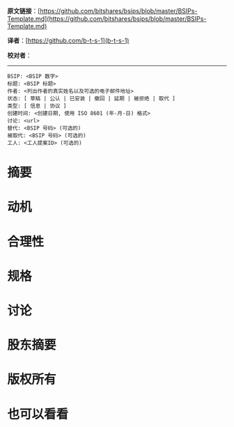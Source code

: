   **原文链接**：[https://github.com/bitshares/bsips/blob/master/BSIPs-Template.md](https://github.com/bitshares/bsips/blob/master/BSIPs-Template.md)
 
 **译者**：[https://github.com/b-t-s-1](b-t-s-1)
 
 **校对者**： 
  
***  

    BSIP: <BSIP 数字>
    标题: <BSIP 标题>
    作者: <列出作者的真实姓名以及可选的电子邮件地址>
    状态: [ 草稿 | 公认 | 已安装 | 撤回 | 延期 | 被拒绝 | 取代 ]
    类型: [ 信息 | 协议 ]
    创建时间: <创建日期, 使用 ISO 8601 (年-月-日) 格式>
    讨论: <url>
    替代: <BSIP 号码> (可选的)
    被取代: <BSIP 号码> (可选的)
    工人: <工人提案ID> (可选的)

# 摘要
# 动机
# 合理性
# 规格
# 讨论
# 股东摘要
# 版权所有
# 也可以看看
